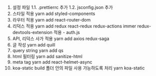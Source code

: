 1. 설정 파일
   1.1. .prettierrc 추가
   1.2. jsconfig.json 추가
2. 스타일 적용
   yarn add styled-components
3. 라우터 적용
   yarn add react-router-dom
4. 리덕스 적용
   yarn add redux react-redux redux-actions immer redux-devtools-extension
   적용 - auth.js
5. API, 리덕스 사가 적용
   yarn add axios redux-saga
6. 글 작성
   yarn add quill
7. query string
   yarn add qs
8. html 필터링
   yarn add sanitize-html
9. meta tag
   yarn add react-helmet-async
10. koa-static
    build 폴더 안의 파일 사용 가능하도록 처리
    yarn koa-static
